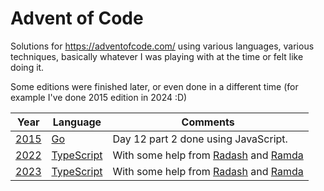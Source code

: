 # Advent of Code

Solutions for https://adventofcode.com/ using various languages, various techniques, basically whatever I was
playing with at the time or felt like doing it. 

Some editions were finished later, or even done in a different time (for example I've done 2015 edition in 2024 :D)

| Year         | Language              | Comments                                                        |
|--------------|-----------------------|-----------------------------------------------------------------|
| [2015](2015) | [Go][lang-go]         | Day 12 part 2 done using JavaScript.              |
| [2022](2022) | [TypeScript][lang-ts] | With some help from [Radash][lib-radash] and [Ramda][lib-ramda] |
| [2023](2023) | [TypeScript][lang-ts] | With some help from [Radash][lib-radash] and [Ramda][lib-ramda] |

[lang-go]: https://go.dev/
[lang-ts]: https://www.typescriptlang.org/

[lib-radash]: https://github.com/rayepps/radash
[lib-ramda]: https://github.com/ramda/ramda
